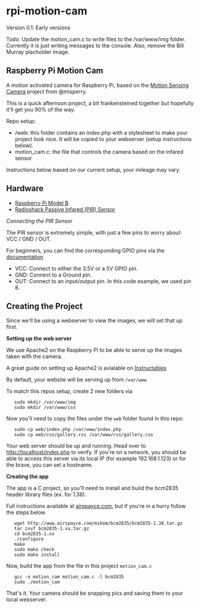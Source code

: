 rpi-motion-cam
==============
Version 0.1: Early versions

Todo: Update the motion_cam.c to write files to the /var/www/img folder. Currently it is just writing messages to the console. Also, remove the Bill Murray placholder image. 

Raspberry Pi Motion Cam
----
A motion activated camera for Raspberry Pi, based on the [Motion Sensing Camera](https://www.youtube.com/watch?v=nWYujjsWb_A) project from @misperry.

This is a quick afternoon project, a bit frankensteined together but hopefully it'll get you 90% of the way. 

Repo setup:
* /web: this folder contains an index.php with a stylesheet to make your project look nice. It will be copied to your webserver (setup instructions below).
* motion_cam.c: the file that controls the camera based on the infared sensor

Instructions below based on our current setup, your mileage may vary.

Hardware
-----
* [Raspberry Pi Model B](http://www.raspberrypi.org/products/model-b/)
* [Radioshack Passive Infared (PIR) Sensor](http://www.radioshack.com/radioshack-passive-infrared-sensor/2760347.html)

*Connecting the PIR Sensor*

The PIR sensor is extremely simple, with just a few pins to worry about: VCC / GND / OUT.

For beginners, you can find the corresponding GPIO pins via the [documentation](http://www.raspberrypi.org/documentation/usage/gpio/)

* VCC: Connect to either the 3.5V or a 5V GPIO pin.
* GND: Connect to a Ground pin.
* OUT: Connect to an input/output pin. In this code example, we used pin 8.

Creating the Project
--------
Since we'll be using a webserver to view the images, we will set that up first.

**Setting up the web server**

We use Apache2 on the Raspberry Pi to be able to serve up the images taken with the camera.

A great guide on setting up Apache2 is avialable on [Instructables](http://www.instructables.com/id/Raspberry-Pi-Web-Server/step7/Install-Apache-with-PHP/)

By default, your website will be serving up from `/var/www`

To match this repos setup, create 2 new folders via
```
   sudo mkdir /var/www/img
   sudo mkdir /var/www/css
```

Now you'll need to copy the files under the `web` folder found in this repo:

```
   sudo cp web/index.php /var/www/index.php
   sudo cp web/css/gallery.css /var/www/css/gallery.css
```
Your web server should be up and running. Head over to [http://localhost/index.php](http://localhost/index.php) to verify. If you're on a network, you should be able to access this server via its local IP (for example 192.168.1.123) or for the brave, you can set a hostname. 

**Creating the app**

The app is a C project, so you'll need to install and build the bcm2835 header library files (ex. for 1.38).

Full instructions available at [airspayce.com](http://www.airspayce.com/mikem/bcm2835/), but if you're in a hurry follow the steps below

```
   wget http://www.airspayce.com/mikem/bcm2835/bcm2835-1.38.tar.gz
   tar zxvf bcm2835-1.xx.tar.gz
   cd bcm2835-1.xx
   ./configure
   make
   sudo make check
   sudo make install
```

Now,  build the app from the file in this project `motion_cam.c`

```
   gcc -o motion_cam motion_cam.c -l bcm2835
   sudo ./motion_cam
```

That's it. Your camera should be snapping pics and saving them to your local webserver.
